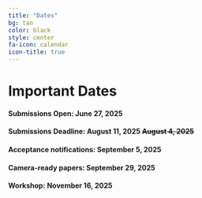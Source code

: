 ```yaml
---
title: "Dates"
bg: tan
color: black
style: center
fa-icon: calendar
icon-title: true
---
```


# Important Dates

#### Submissions Open: June 27, 2025

#### Submissions Deadline: **August 11, 2025** ~~August 4, 2025~~

#### Acceptance notifications: September 5, 2025

#### Camera-ready papers: September 29, 2025

#### Workshop: **November 16, 2025**
